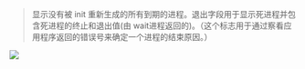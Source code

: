 > 显示没有被 init 重新生成的所有到期的进程。退出字段用于显示死进程并包含死进程的终止和退出值(由 wait进程返回的)。（这个标志用于通过察看应用程序返回的错误号来确定一个进程的结束原因。）

![](http://oss-file-cache.oss-cn-shanghai.aliyuncs.com/1648132663_image.png)
